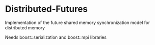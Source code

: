 Distributed-Futures
===================

Implementation of the future shared memory synchronization model for distributed memory 

Needs boost::serialization and boost::mpi libraries
